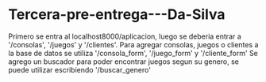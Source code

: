 # Tercera-pre-entrega---Da-Silva
Primero se entra al localhost8000/aplicacion, luego se deberia entrar a '/consolas', '/juegos' y '/clientes'.
Para agregar consolas, juegos o clientes a la base de datos se utiliza '/consola_form', '/juego_form' y '/cliente_form'
Se agrego un buscador para poder encontrar juegos segun su genero, se puede utilizar escribiendo '/buscar_genero'

